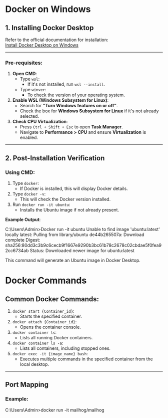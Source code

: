 # Docker on Windows

## 1. Installing Docker Desktop

Refer to the official documentation for installation:  
[Install Docker Desktop on Windows](https://docs.docker.com/desktop/setup/install/windows-install/)

---

### **Pre-requisites**:
1. **Open CMD**:
   - Type `wsl`:
     - If it's not installed, run `wsl --install`.
   - Type `winver`:
     - To check the version of your operating system.
2. **Enable WSL (Windows Subsystem for Linux)**:
   - Search for **"Turn Windows features on or off"**.
   - Check the box for **Windows Subsystem for Linux** if it's not already selected.
3. **Check CPU Virtualization**:
   - Press `Ctrl + Shift + Esc` to open **Task Manager**.
   - Navigate to **Performance > CPU** and ensure **Virtualization** is enabled.

---

## 2. Post-Installation Verification

### **Using CMD**:
1. Type `docker`:
   - If Docker is installed, this will display Docker details.
2. Type `docker -v`:
   - This will check the Docker version installed.
3. Run `docker run -it ubuntu`:
   - Installs the Ubuntu image if not already present.

**Example Output**:

C:\Users\Admin>Docker run -it ubuntu
Unable to find image 'ubuntu:latest' locally
latest: Pulling from library/ubuntu
de44b265507a: Download complete
Digest: sha256:80dd3c3b9c6cecb9f1667e9290b3bc61b78c2678c02cbdae5f0fea92cc6734ab
Status: Downloaded newer image for ubuntu:latest

This command will generate an Ubuntu image in Docker Desktop.



# Docker Commands

## Common Docker Commands:
1. `docker start {Container_id}`:
   - Starts the specified container.
2. `docker attach {Container_id}`:
   - Opens the container console.
3. `docker container ls`:
   - Lists all running Docker containers.
4. `docker container ls -a`:
   - Lists all containers, including stopped ones.
5. `docker exec -it {image_name} bash`:
   - Executes multiple commands in the specified container from the local desktop.

---

## Port Mapping

### Example:

C:\Users\Admin>docker run -it mailhog/mailhog





